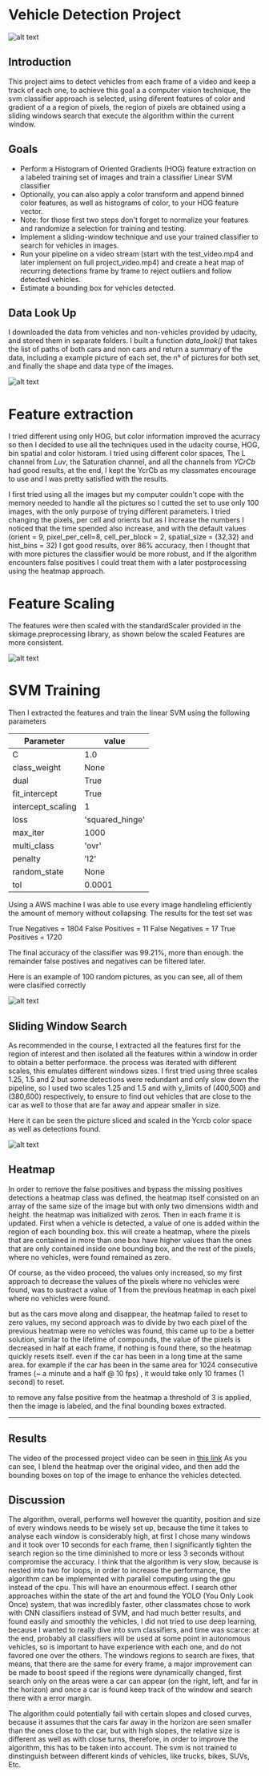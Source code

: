 # Vehicle Detection Project

[//]: # (Image References)
[image1]: ./output_images/video_example.gif
[image2]: ./output_images/data_look_up.PNG
[image3]: ./output_images/scaled_features.PNG


![alt text][image1]

## Introduction

This project aims to detect vehicles from each frame of a video and keep a track of each one, to achieve this goal a a computer vision technique, the svm classifier approach is selected, using diferent features of color and gradient of a a region of pixels, the region of pixels are obtained using a sliding windows search that execute the algorithm within the current window.

## Goals

* Perform a Histogram of Oriented Gradients (HOG) feature extraction on a labeled training set of images and train a classifier Linear SVM classifier
* Optionally, you can also apply a color transform and append binned color features, as well as histograms of color, to your HOG feature vector. 
* Note: for those first two steps don't forget to normalize your features and randomize a selection for training and testing.
* Implement a sliding-window technique and use your trained classifier to search for vehicles in images.
* Run your pipeline on a video stream (start with the test_video.mp4 and later implement on full project_video.mp4) and create a heat map of recurring detections frame by frame to reject outliers and follow detected vehicles.
* Estimate a bounding box for vehicles detected.

## Data Look Up

I downloaded the data from vehicles and non-vehicles provided by udacity, and stored them in separate folders.
I built a function *data_look()* that takes the list of paths of both cars and non cars and return a summary of the data, including a example picture of each set,  the n° of pictures for both set, and finally the shape and data type of the images.

![alt text][image2]

# Feature extraction

I tried different using only HOG, but color information improved the acurracy so then I decided to use all the techniques used in the udacity course, HOG, bin spatial and color historam. I tried using different color spaces, The L channel from *Luv*, the Saturation channel, and all the channels from *YCrCb* had good results, at the end, I kept the YcrCb as my classmates encourage to use and I was pretty satisfied with the results.

I first tried using all the images but my computer couldn't cope with the memory needed to handle all the pictures so I cutted the set to use only 100 images, with the only purpose of trying different parameters. I tried changing the pixels, per cell and orients but as I increase the numbers I noticed that the time spended also increase, and with the default values (orient = 9, pixel_per_cell=8, cell_per_block = 2, spatial_size = (32,32) and hist_bins = 32) I got good results, over 86% accuracy, then I thought that with more pictures the classifier would be more robust, and If the algorithm encounters false positives I could treat them with a later postprocessing using the heatmap approach.

# Feature Scaling

The features were then scaled with the standardScaler provided in the skimage.preprocessing library, as shown below the scaled Features are more consistent.

![alt text][image3]

# SVM Training

Then I extracted the features and train the linear SVM using the following parameters

|Parameter  |value |
|-----------|------|
|C|1.0|
|class_weight|None|
|dual|True|
|fit_intercept|True|
|intercept_scaling|1|
|loss|'squared_hinge'|
|max_iter|1000|
|multi_class|'ovr'|
|penalty|'l2'|
|random_state|None|
|tol|0.0001|

Using a AWS machine I was able to use every image handleling efficiently the amount of memory without collapsing.
The results for the test set was

True Negatives = 1804
False Positives = 11
False Negatives = 17
True Positives = 1720

The final accuracy of the classifier was 99.21%, more than enough. the remainder false postives and negatives can be filtered later.

Here is an example of 100 random pictures, as you can see, all of them were clasified correctly

![alt text][image3]
     
## Sliding Window Search

As recommended in the course, I extracted all the features first for the region of interest and then isolated all the features within a window in order to obtain a better performace.
the process was iterated with different scales, this emulates different windows sizes. 
I first tried using three scales 1.25, 1.5 and 2 but some detections were redundant and only slow down the pipeline, so I used two scales 1.25 and 1.5 and with y_limits of (400,500) and (380,600) respectively, to ensure to find out vehicles that are close to the car as well to those that are far away and appear smaller in size.

Here it can be seen the picture sliced and scaled in the Ycrcb color space as well as detections found.

![alt text][image3]

## Heatmap

In order to remove the false positives and bypass the missing positives detections a heatmap class was defined, the heatmap itself consisted on an array of the same size of the image but with only two dimensions width and height. the heatmap was initialized with zeros. Then in each frame it is updated. 
First when a vehicle is detected, a value of one is added within the region of each bounding box. this will create a heatmap, where the pixels that are contained in more than one box have higher values than the ones that are only contained inside one bounding box, and the rest of the pixels, where no vehicles, were found remained as zero.

Of course, as the video proceed, the values only increased, so my first approach to decrease the values of the pixels where no vehicles were found, was to sustract a value of 1 from the previous heatmap in each pixel where no vehicles were found.

but as the cars move along and disappear, the heatmap failed to reset to zero values, my second approach was to divide by two each pixel of the previous heatmap were no vehicles was found, this came up to be a better solution, similar to the lifetime of compounds, the value of the pixels is decreased in half at each frame, if nothing is found there, so the heatmap quickly resets itself. even if the car has been in a long time at the same area. for example if the car has been in the same area for 1024 consecutive frames (~ a minute and a half @ 10 fps) , it would take only 10 frames (1 second) to reset.

to remove any false positive from the heatmap a threshold of 3 is applied, then the image is labeled, and the final bounding boxes extracted.

---
## Results
The video of the processed project video can be seen in [this link](https://www.youtube.com/watch?v=44fYlcBOYA0)
As you can see, I blend the heatmap over the original video, and then add the bounding boxes on top of the image to enhance the vehicles detected.

## Discussion

The algorithm, overall, performs well however the quantity, position and size of every windows needs to be wisely set up, because the time it takes to analyse each window is considerably high, at first I chose many windows and it took over 10 seconds for each frame, then I significantly tighten the search region so the time diminished to more or less 3 seconds without compromise the accuracy. 
I think that the algorithm is very slow, because is nested into two for loops, in order to increase the performance, the algorithm can be implemented with parallel computing using the gpu instead of the cpu. This will have an enourmous effect. I search other approaches within the state of the art and found the YOLO (You Only Look Once) system, that was incredibly faster, other classmates chose to work with CNN classifiers instead of SVM, and had much better results, and found easily and smoothly the vehicles, I did not tried to use deep learning, because I wanted to really dive into svm classifiers, and time was scarce: at the end, probably all classifiers will be used at some point in autonomous vehicles, so is important to have experience with each one, and do not favored one over the others.
The windows regions to search are fixes, that means, that there are the same for every frame, a major improvement can be made to boost speed if the regions were dynamically changed, first search only on the areas were a car can appear (on the right, left, and far in the horizon) and once a car is found keep track of the window and search there with a error margin.

The algorithm could potentially fail with certain slopes and closed curves, because it assumes that the cars far away in the horizon are seen smaller than the ones close to the car, but with high slopes, the relative size is different as well as with close turns, therefore, in order to improve the algorithm, this has to be taken into account.
The svm is not trained to dinstinguish between different kinds of vehicles, like trucks, bikes, SUVs, Etc. 
